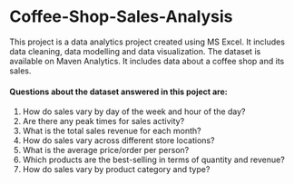 # Coffee-Shop-Sales-Analysis
This project is a data analytics project created using MS Excel. It includes data cleaning, data modelling and data visualization. The dataset is available on Maven Analytics. It includes data about a coffee shop and its sales. 
#### Questions about the dataset answered in this poject are:
1. How do sales vary by day of the week and hour of the day?
2. Are there any peak times for sales activity?
3. What is the total sales revenue for each month?
4. How do sales vary across different store locations?
5. What is the average price/order per person?
6. Which products are the best-selling in terms of quantity and revenue?
7. How do sales vary by product category and type?
